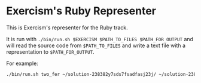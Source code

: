 # Exercism's Ruby Representer

This is Exercism's representer for the Ruby track.

It is run with `./bin/run.sh $EXERCISM $PATH_TO_FILES $PATH_FOR_OUTPUT` and will read the source code from `$PATH_TO_FILES` and write a text file with a representation to `$PATH_FOR_OUTPUT`.

For example:

```bash
./bin/run.sh two_fer ~/solution-238382y7sds7fsadfasj23j/ ~/solution-238382y7sds7fsadfasj23j/output
```
